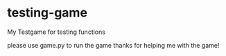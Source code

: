 # testing-game
 My Testgame for testing functions


please use game.py to run the game 
thanks for helping me with the game!